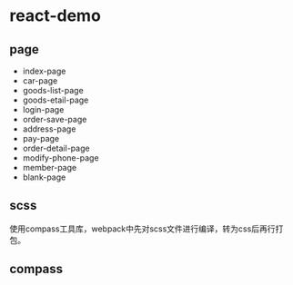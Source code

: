 # react-demo
## page
* index-page
* car-page
* goods-list-page
* goods-etail-page
* login-page
* order-save-page
* address-page
* pay-page
* order-detail-page
* modify-phone-page
* member-page
* blank-page

## scss 
使用compass工具库，webpack中先对scss文件进行编译，转为css后再行打包。
## compass